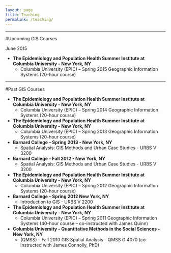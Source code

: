 ```yaml
---
layout: page
title: Teaching
permalink: /teaching/
---
```


<!--This is the base Jekyll theme. You can find out more info about customizing your Jekyll theme, as well as basic Jekyll usage documentation at [jekyllrb.com](http://jekyllrb.com/)

You can find the source code for the Jekyll new theme at: [github.com/jglovier/jekyll-new](https://github.com/jglovier/jekyll-new)

You can find the source code for Jekyll at [github.com/jekyll/jekyll](https://github.com/jekyll/jekyll)
-->

---

#Upcoming GIS Courses

June 2015

* **The Epidemiology and Population Health Summer Institute at Columbia University - New York, NY** 
	* Columbia University (EPIC) – Spring 2015 Geographic Information Systems (20-hour course) 

---

#Past GIS Courses
* **The Epidemiology and Population Health Summer Institute at Columbia University - New York, NY** 
	* Columbia University (EPIC) – Spring 2014 
Geographic Information Systems (20-hour course) 
* **The Epidemiology and Population Health Summer Institute at Columbia University - New York, NY** 
	* Columbia University (EPIC) – Spring 2013 
Geographic Information Systems (20-hour course) 
* **Barnard College – Spring 2013 - New York, NY** 
	* Spatial Analysis: GIS Methods and Urban Case Studies - URBS V 3200 
* **Barnard College – Fall 2012 - New York, NY** 
	* Spatial Analysis: GIS Methods and Urban Case Studies - URBS V 3200 
* **The Epidemiology and Population Health Summer Institute at Columbia University - New York, NY** 
	* Columbia University (EPIC) – Spring 2012 Geographic Information Systems (20-hour course) 
* **Barnard College – Spring 2012 New York, NY** 
	* Introduction to GIS - URBS V 2200 
* **The Epidemiology and Population Health Summer Institute at Columbia University - New York, NY** 
	* Columbia University (EPIC) – Spring 2011 Geographic Information Systems (40-hour course – co-instructed with James Quinn) 
* **Columbia University - Quantitative Methods in the Social Sciences - New York, NY** 
	* (QMSS) – Fall 2010 GIS Spatial Analysis - QMSS G 4070 (co-instructed with James Connolly, PhD)